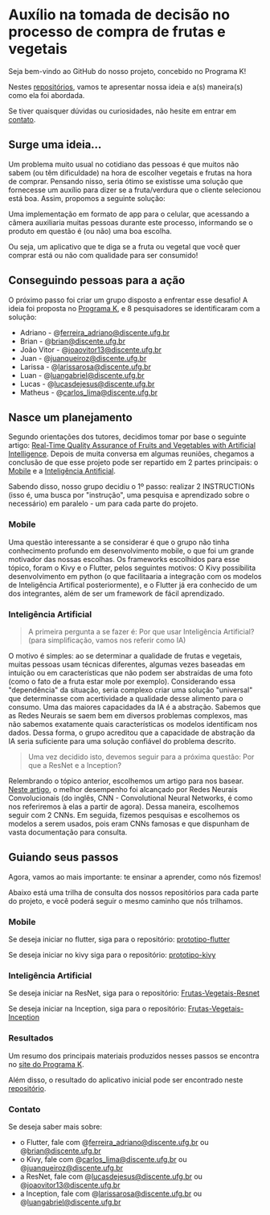# Auxílio na tomada de decisão no processo de compra de frutas e vegetais

Seja bem-vindo ao GitHub do nosso projeto, concebido no Programa K! 

Nestes [repositórios](https://github.com/orgs/Projeto-Frutas-Vegetais-Programa-K/repositories), vamos te apresentar nossa ideia e a(s) maneira(s) como ela foi abordada.

Se tiver quaisquer dúvidas ou curiosidades, não hesite em entrar em [contato](https://github.com/Projeto-Frutas-Vegetais-Programa-K/.github/blob/main/profile/README.md#contato).

## Surge uma ideia...

Um problema muito usual no cotidiano das pessoas é que muitos não sabem (ou têm dificuldade) na hora de escolher vegetais e frutas na hora de comprar. Pensando nisso, seria ótimo se existisse uma solução que fornecesse um auxílio para dizer se a fruta/verdura que o cliente selecionou está boa. Assim, propomos a seguinte solução:

Uma implementação em formato de app para o celular, que acessando a câmera auxiliaria muitas pessoas durante este processo, informando se o produto em questão é (ou não) uma boa escolha. 

Ou seja, um aplicativo que te diga se a fruta ou vegetal que você quer comprar está ou não com qualidade para ser consumido! 

## Conseguindo pessoas para a ação

O próximo passo foi criar um grupo disposto a enfrentar esse desafio! A ideia foi proposta no [Programa K](https://www.programak.info), e 8 pesquisadores se identificaram com a solução:

+ Adriano - @ferreira_adriano@discente.ufg.br 
+ Brian - @brian@discente.ufg.br
+ João Vitor - @joaovitor13@discente.ufg.br
+ Juan - @juanqueiroz@discente.ufg.br
+ Larissa - @larissarosa@discente.ufg.br
+ Luan - @luangabriel@discente.ufg.br
+ Lucas - @lucasdejesus@discente.ufg.br
+ Matheus - @carlos_lima@discente.ufg.br 

## Nasce um planejamento

Segundo orientações dos tutores, decidimos tomar por base o seguinte artigo: [Real-Time Quality Assurance of Fruits and Vegetables with
Artificial Intelligence](https://iopscience.iop.org/article/10.1088/1742-6596/2325/1/012055/pdf).
Depois de muita conversa em algumas reuniões, chegamos a conclusão de que esse projeto pode ser repartido em 2 partes principais: o [Mobile](https://github.com/Projeto-Frutas-Vegetais-Programa-K/.github/tree/main/profile#mobile) e a [Inteligência Antificial](https://github.com/Projeto-Frutas-Vegetais-Programa-K/.github/tree/main/profile#inteligência-artificial).

Sabendo disso, nosso grupo decidiu o 1º passo: realizar 2 INSTRUCTIONs (isso é, uma busca por "instrução", uma pesquisa e aprendizado sobre o necessário) em paralelo - um para cada parte do projeto.

### Mobile

Uma questão interessante a se considerar é que o grupo não tinha conhecimento profundo em desenvolvimento mobile, o que foi um grande motivador das nossas escolhas. Os frameworks escolhidos para esse tópico, foram o Kivy e o Flutter, pelos seguintes motivos: O Kivy possibilita desenvolvimento em python (o que facilitaaria a integração com os modelos de Inteligência Artifical posteriormente), e o Flutter já era conhecido de um dos integrantes, além de ser um framework de fácil aprendizado.

### Inteligência Artificial

> A primeira pergunta a se fazer é: Por que usar Inteligência Artificial? (para simplificação, vamos nos referir como IA)

O motivo é simples: ao se determinar a qualidade de frutas e vegetais, muitas pessoas usam técnicas diferentes, algumas vezes baseadas em intuição ou em características que não podem ser abstraídas de uma foto (como o fato de a fruta estar mole por exemplo). Considerando essa "dependência" da situação, seria complexo criar uma solução "universal" que determinasse com acertividade a qualidade desse alimento para o consumo.
Uma das maiores capacidades da IA é a abstração. Sabemos que as Redes Neurais se saem bem em diversos problemas complexos, mas não sabemos exatamente quais características os modelos identificam nos dados. Dessa forma, o grupo acreditou que a capacidade de abstração da IA seria suficiente para uma solução confiável do problema descrito.

> Uma vez decidido isto, devemos seguir para a próxima questão: Por que a ResNet e a Inception? 

Relembrando o tópico anterior, escolhemos um artigo para nos basear. [Neste artigo](https://iopscience.iop.org/article/10.1088/1742-6596/2325/1/012055/pdf), o melhor desempenho foi alcançado por Redes Neurais Convolucionais (do inglês, CNN - Convolutional Neural Networks, é como nos referiremos à elas a partir de agora). Dessa maneira, escolhemos seguir com 2 CNNs. Em seguida, fizemos pesquisas e escolhemos os modelos a serem usados, pois eram CNNs famosas e que dispunham de vasta documentação para consulta.

## Guiando seus passos

Agora, vamos ao mais importante: te ensinar a aprender, como nós fizemos!

Abaixo está uma trilha de consulta dos nossos repositórios para cada parte do projeto, e você poderá seguir o mesmo caminho que nós trilhamos.

### Mobile

Se deseja iniciar no flutter, siga para o repositório: [prototipo-flutter](https://github.com/Projeto-Frutas-Vegetais-Programa-K/prototipo-flutter)

Se deseja iniciar no kivy siga para o repositório: [prototipo-kivy](https://github.com/Projeto-Frutas-Vegetais-Programa-K/prototipo-kivy)

### Inteligência Artificial

Se deseja iniciar na ResNet, siga para o repositório: [Frutas-Vegetais-Resnet](https://github.com/Projeto-Frutas-Vegetais-Programa-K/Frutas-Vegetais-Resnet)

Se deseja iniciar na Inception, siga para o repositório: [Frutas-Vegetais-Inception](https://github.com/Projeto-Frutas-Vegetais-Programa-K/Frutas-Vegetais-Inception)

### Resultados

Um resumo dos principais materiais produzidos nesses passos se encontra no [site do Programa K](https://www.programak.info).

Além disso, o resultado do aplicativo inicial pode ser encontrado neste [repositório](https://github.com/Projeto-Frutas-Vegetais-Programa-K/picky).

### Contato

Se deseja saber mais sobre:

+ o Flutter, fale com @ferreira_adriano@discente.ufg.br ou @brian@discente.ufg.br
+ o Kivy, fale com @carlos_lima@discente.ufg.br ou @juanqueiroz@discente.ufg.br
+ a ResNet, fale com @lucasdejesus@discente.ufg.br ou @joaovitor13@discente.ufg.br
+ a Inception, fale com @larissarosa@discente.ufg.br ou @luangabriel@discente.ufg.br

